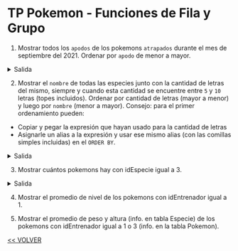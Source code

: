# TP Pokemon - Funciones de Fila y Grupo

1) Mostrar todos los `apodos` de los pokemons `atrapados` durante el mes de septiembre del 2021. Ordenar por `apodo` de menor a mayor.

<details>
    <summary>Salida</summary>

| nombre   | cantidad|
| :---:    | :---:   |
| Venusaur |3        |
| Zapdos   |2        |
| Mewtwo   |2        |
| Magneton |2        |

**4 filas**
</details>

2) Mostrar el `nombre` de todas las especies junto con la cantidad de letras del mismo, siempre y cuando esta cantidad se encuentre entre `5` y `10` letras (topes incluidos). Ordenar por cantidad de letras (mayor a menor) y luego por `nombre` (menor a mayor).
Consejo: para el primer ordenamiento pueden:
  - Copiar y pegar la expresión que hayan usado para la cantidad de letras
  - Asignarle un alias a la expresión y usar ese mismo alias (con las comillas simples incluidas) en el `ORDER BY`.

<details>
    <summary>Salida</summary>

| nombre        | cantidad|
| :---:         | :---:   |
| LucasMedina04 | 12      |
| Liono02       | 6       |
| abrilchauq    | 6       |
| ...           | ...     |

**4 filas**
</details>

3) Mostrar cuántos pokemons hay con idEspecie igual a 3.

<details>
    <summary>Salida</summary>

| nombre        | cantidades|
| :---:         | :---:     |
| Super Ball    | 35        |
| Poké Ball     | 34        |
| Piedra agua   | 1         |
| ...           | ...       |

**5 filas**
</details>

4) Mostrar el promedio de nivel de los pokemons con idEntrenador igual a 1.

5) Mostrar el promedio de peso y altura (info. en tabla Especie) de los pokemons con idEntrenador igual a 1 o 3 (info. en la tabla Pokemon).

[<< VOLVER](../04%20BD/README.md)
